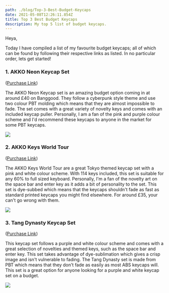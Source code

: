 ```yaml
---
path: ./blog/Top-3-Best-Budget-Keycaps
date: 2021-05-08T12:26:11.854Z
title: Top 3 Best Budget Keycaps
description: My top 5 list of budget keycaps.
---
```

Heya, 

Today I have compiled a list of my favourite budget keycaps; all of which can be found by following their respective links as listed. In no particular order, lets get started!

### 1. AKKO Neon Keycap Set

([Purchase Link](https://www.banggood.com/custlink/v33yjjdGlq))

The AKKO Neon Keycap set is an amazing budget option coming in at around £40 on Banggood. They follow a cyberpunk style theme and use two colour PBT molding which means that they are almost impossible to fade. The set comes with a great variety of novelty keys and comes with an included keycap puller. Personally, I am a fan of the pink and purple colour scheme and I'd recommend these keycaps to anyone in the market for some PBT keycaps.

<!--StartFragment-->

![](https://imgaz.staticbg.com/images/oaupload/banggood/images/A7/FD/9d8a431b-5739-4994-bc1a-ea0378cd3aeb.jpg.webp)

<!--EndFragment-->

### 2. AKKO Keys World Tour

([Purchase Link](https://www.banggood.com/custlink/vDvhOoylsK))

The AKKO Keys World Tour are a great Tokyo themed keycap set with a pink and white colour scheme. With 114 keys included, this set is suitable for any 60% to full sized keyboard. Personally, I'm a fan of the novelty art on the space bar and enter key as it adds a bit of personality to the set. This set is dye-subbed which means that the keycaps shouldn't fade as fast as standard printed keycaps you might find elsewhere. For around £35, your can't go wrong with them.

<!--StartFragment-->

![](https://imgaz.staticbg.com/images/oaupload/banggood/images/20/90/9fefa31b-32d9-45f3-be6c-d0e2fd65328b.jpg.webp)

<!--EndFragment-->

### 3. Tang Dynasty Keycap Set

([Purchase Link](https://www.banggood.com/custlink/v3GEoOdoNy))

This keycap set follows a purple and white colour scheme and comes with a great selection of novelties and themed keys, such as the space bar and enter key. This set takes advantage of dye-sublimation which gives a crisp image and isn't vulnerable to fading. The Tang Dynasty set is made from PBT which means that they don't fade as easily as most ABS keycaps will. This set is a great option for anyone looking for a purple and white keycap set on a budget.

<!--StartFragment-->

![](https://imgaz.staticbg.com/thumb/large/oaupload/banggood/images/E2/EA/e224a9db-849b-4d6a-8922-945def169cdb.jpg.webp)

<!--EndFragment-->